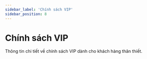 ```yaml
---
sidebar_label: 'Chính sách VIP'
sidebar_position: 8
---
```


# Chính sách VIP

Thông tin chi tiết về chính sách VIP dành cho khách hàng thân thiết.